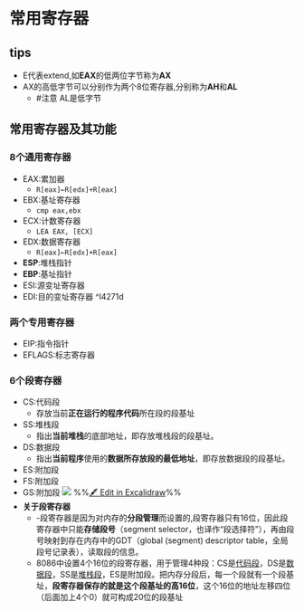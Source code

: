 # 常用寄存器
## tips
- E代表extend,如**EAX**的低两位字节称为**AX**
- AX的高低字节可以分别作为两个8位寄存器,分别称为**AH**和**AL**
	- #注意 AL是低字节
## 常用寄存器及其功能
### 8个通用寄存器
- EAX:累加器
	- `R[eax]←R[edx]+R[eax]`
- EBX:基址寄存器
	- `cmp eax,ebx`
- ECX:计数寄存器
	- `LEA EAX, [ECX]`
- EDX:数据寄存器
	- `R[eax]←R[edx]+R[eax]`
- **ESP**:堆栈指针
- **EBP**:基址指针
- ESI:源变址寄存器
- EDI:目的变址寄存器 ^l4271d
### 两个专用寄存器
- EIP:指令指针
- EFLAGS:标志寄存器
### 6个段寄存器
- CS:代码段
	- 存放当前**正在运行的程序代码**所在段的段基址
- SS:堆栈段
	- 指出**当前堆栈**的底部地址，即存放堆栈段的段基址。
- DS:数据段
	- 指出**当前程序**使用的**数据所存放段的最低地址**，即存放数据段的段基址。
- ES:附加段
- FS:附加段
- GS:附加段
![](%E7%A8%8B%E5%BA%8F%E7%9A%84%E6%9C%BA%E5%99%A8%E7%BA%A7%E4%BB%A3%E7%A0%81%E8%A1%A8%E7%A4%BA%202022-09-16%2015.07.46.excalidraw.svg)
%%[🖋 Edit in Excalidraw](%E7%A8%8B%E5%BA%8F%E7%9A%84%E6%9C%BA%E5%99%A8%E7%BA%A7%E4%BB%A3%E7%A0%81%E8%A1%A8%E7%A4%BA%202022-09-16%2015.07.46.excalidraw.md)%%
- **关于段寄存器**
	- -段寄存器是因为对内存的**分段管理**而设置的,段寄存器只有16位，因此段寄存器中只能**存储段号**（segment selector，也译作“段选择符”），再由段号映射到存在内存中的GDT（global (segment) descriptor table，全局段号记录表），读取段的信息。
	- 8086中设置4个16位的段寄存器，用于管理4种段：CS是[代码段](https://baike.baidu.com/item/%E4%BB%A3%E7%A0%81%E6%AE%B5/9966451?fromModule=lemma_inlink)，DS是[数据段](https://baike.baidu.com/item/%E6%95%B0%E6%8D%AE%E6%AE%B5/5136260?fromModule=lemma_inlink)，SS是[堆栈段](https://baike.baidu.com/item/%E5%A0%86%E6%A0%88%E6%AE%B5/1374659?fromModule=lemma_inlink)，ES是附加段。把内存分段后，每一个段就有一个段基址，**段寄存器保存的就是这个段基址的高16位**，这个16位的地址左移四位（后面加上4个0）就可构成20位的段基址